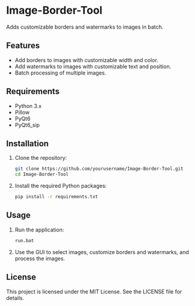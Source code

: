 # Image-Border-Tool

Adds customizable borders and watermarks to images in batch.

## Features

- Add borders to images with customizable width and color.
- Add watermarks to images with customizable text and position.
- Batch processing of multiple images.

## Requirements

- Python 3.x
- Pillow
- PyQt6
- PyQt6_sip

## Installation

1. Clone the repository:
    ```sh
    git clone https://github.com/yourusername/Image-Border-Tool.git
    cd Image-Border-Tool
    ```

2. Install the required Python packages:
    ```sh
    pip install -r requirements.txt
    ```

## Usage

1. Run the application:
    ```sh
    run.bat
    ```

2. Use the GUI to select images, customize borders and watermarks, and process the images.

## License

This project is licensed under the MIT License. See the LICENSE file for details.
